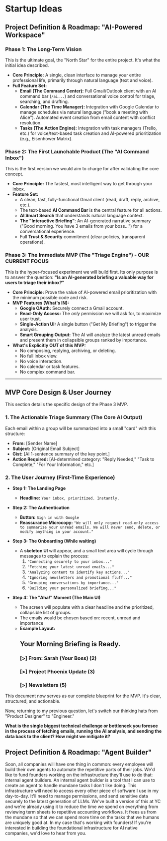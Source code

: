 # Startup Ideas

## **Project Definition & Roadmap: "AI-Powered Workspace"**

### **Phase 1: The Long-Term Vision**

This is the ultimate goal, the "North Star" for the entire project. It's what the initial idea described.

- **Core Principle:** A single, clean interface to manage your entire professional life, primarily through natural language (text and voice).
- **Full Feature Set:**
  - **Email (The Command Center):** Full Gmail/Outlook client with an AI command bar (`/ai...`) and conversational voice control for triage, searching, and drafting.
  - **Calendar (The Time Manager):** Integration with Google Calendar to manage schedules via natural language ("book a meeting with Alice"). Automated event creation from email content with conflict resolution.
  - **Tasks (The Action Engine):** Integration with task managers (Trello, etc.) for voice/text-based task creation and AI-powered prioritization (e.g., Eisenhower Matrix).

### **Phase 2: The First Launchable Product (The "AI Command Inbox")**

This is the first version we would aim to charge for after validating the core concept.

- **Core Principle:** The fastest, most intelligent way to get through your inbox.
- **Feature Set:**
  - A clean, fast, fully-functional Gmail client (read, draft, reply, archive, etc.).
  - The text-based **AI Command Bar** is the central feature for all actions.
  - **AI Smart Search** that understands natural language context.
  - **The "Interactive Briefing"**: An AI-generated narrative summary ("Good morning. You have 3 emails from your boss...") for a conversational experience.
  - Full **Trust & Security** commitment (clear policies, transparent operations).

### **Phase 3: The Immediate MVP (The "Triage Engine") - OUR CURRENT FOCUS**

This is the hyper-focused experiment we will build first. Its only purpose is to answer the question: **"Is an AI-generated briefing a valuable way for users to triage their inbox?"**

- **Core Principle:** Prove the value of AI-powered email prioritization with the minimum possible code and risk.
- **MVP Features (What's IN):**
  - **Google OAuth:** Securely connect a Gmail account.
  - **Read-Only Access:** The _only_ permission we will ask for, to maximize user trust.
  - **Single-Action UI:** A single button ("Get My Briefing") to trigger the analysis.
  - **Smart Grouping Output:** The AI will analyze the latest unread emails and present them in collapsible groups ranked by importance.
- **What's Explicitly OUT of this MVP:**
  - No composing, replying, archiving, or deleting.
  - No full inbox view.
  - No voice interaction.
  - No calendar or task features.
  - No complex command bar.

---

## **MVP Core Design & User Journey**

This section details the specific design of the Phase 3 MVP.

### **1. The Actionable Triage Summary (The Core AI Output)**

Each email within a group will be summarized into a small "card" with this structure:

- **From:** [Sender Name]
- **Subject:** [Original Email Subject]
- **Gist:** [AI 1-sentence summary of the key point.]
- **Action Required:** [AI-determined category: "Reply Needed," "Task to Complete," "For Your Information," etc.]

### **2. The User Journey (First-Time Experience)**

- **Step 1: The Landing Page**

  - **Headline:** `Your inbox, prioritized. Instantly.`

- **Step 2: The Authentication**

  - **Button:** `Sign in with Google`
  - **Reassurance Microcopy:** `"We will only request read-only access to summarize your unread emails. We will never send, delete, or modify anything in your account."`

- **Step 3: The Onboarding (While waiting)**

  - A **skeleton UI** will appear, and a small text area will cycle through messages to explain the process:
    1.  `"Connecting securely to your inbox..."`
    2.  `"Fetching your latest unread emails..."`
    3.  `"Analyzing content to identify key actions..."`
    4.  `"Ignoring newsletters and promotional fluff..."`
    5.  `"Grouping conversations by importance..."`
    6.  `"Building your personalized briefing..."`

- **Step 4: The "Aha!" Moment (The Main UI)**
  - The screen will populate with a clear headline and the prioritized, collapsible list of groups.
  - The emails would be chosen based on: recent, unread and importance
  - **Example Layout:**
    ## **Your Morning Briefing is Ready.**
    ### **[>] From: Sarah (Your Boss) (2)**
    ### **[>] Project Phoenix Update (3)**
    ### **[>] Newsletters (5)**

This document now serves as our complete blueprint for the MVP. It's clear, structured, and actionable.

Now, returning to my previous question, let's switch our thinking hats from "Product Designer" to "Engineer."

**What is the single biggest technical challenge or bottleneck you foresee in the process of fetching emails, running the AI analysis, and sending the data back to the client? How might we mitigate it?**


## **Project Definition & Roadmap: "Agent Builder"**

Soon, all companies will have one thing in common: every employee will build their own agents to automate the repetitive parts of their jobs. We'd like to fund founders working on the infrastructure they'll use to do that: internal agent builders. An internal agent builder is a tool that I can use to create an agent to handle mundane tasks I don't like doing. This infrastructure will need to access every other piece of software I use in my day-to-day. It'll need to manage permissions, and send sensitive data securely to the latest generation of LLMs. We've built a version of this at YC and we're already using it to reduce the time we spend on everything from reviewing term sheets to repetitive accounting workflows. It frees us from the mundane so that we can spend more time on the tasks that we humans are uniquely good at. In my case that's working with founders! If you're interested in building the foundational infrastructure for AI native companies, we'd love to hear from you.